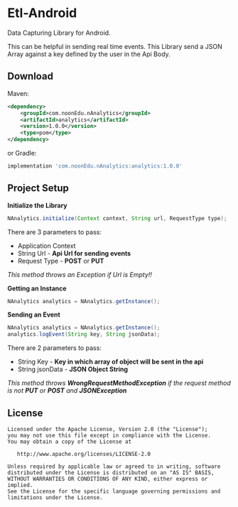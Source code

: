 
Etl-Android
===========
Data Capturing Library for Android.

This can be helpful in sending real time events. This Library send a JSON Array against a key defined by the user in the Api Body.

Download
--------

Maven:
```xml
<dependency>
    <groupId>com.noonEdu.nAnalytics</groupId>
    <artifactId>analytics</artifactId>
    <version>1.0.0</version>
    <type>pom</type>
</dependency>
```
or Gradle:
```groovy
implementation 'com.noonEdu.nAnalytics:analytics:1.0.0'
```
Project Setup
-------------

**Initialize the Library**

```java
NAnalytics.initialize(Context context, String url, RequestType type);
```
There are 3 parameters to pass:
* Application Context
* String Url - **Api Url for sending events**
* Request Type - **POST** or **PUT**

_This method throws an Exception if Url is Empty!!_

**Getting an Instance**

```java
NAnalytics analytics = NAnalytics.getInstance();
```
**Sending an Event**

```java
NAnalytics analytics = NAnalytics.getInstance();
analytics.logEvent(String key, String jsonData);
```
There are 2 parameters to pass:
* String Key - **Key in which array of object will be sent in the api**
* String jsonData - **JSON Object String**

_This method throws **WrongRequestMethodException** if the request method is not **PUT** or **POST** and **JSONException**_

License
-------

    Licensed under the Apache License, Version 2.0 (the "License");
    you may not use this file except in compliance with the License.
    You may obtain a copy of the License at

       http://www.apache.org/licenses/LICENSE-2.0

    Unless required by applicable law or agreed to in writing, software
    distributed under the License is distributed on an "AS IS" BASIS,
    WITHOUT WARRANTIES OR CONDITIONS OF ANY KIND, either express or implied.
    See the License for the specific language governing permissions and
    limitations under the License.
